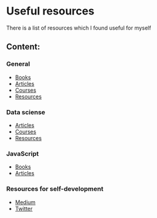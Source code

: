 # Useful resources


There is a list of resources which I found useful for myself


## Content:

### General

* [Books]()
* [Articles]()
* [Courses]()
* [Resources]()

### Data sciense

* [Articles]()
* [Courses]()
* [Resources]()

### JavaScript

* [Books]()
* [Articles]()

### Resources for self-development
* [Medium](https://medium.com/)
* [Twitter](https://twitter.com/)
